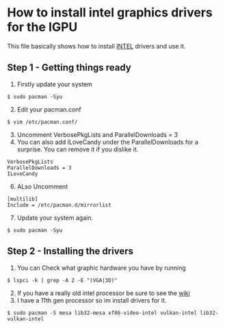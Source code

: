 # How to install intel graphics drivers for the IGPU

This file basically shows how to install [INTEL](https://wiki.archlinux.org/title/intel_graphics) drivers and use it.

## Step 1 - Getting things ready 
1. Firstly update your system
~~~
$ sudo pacman -Syu
~~~
2. Edit your pacman.conf
~~~
$ vim /etc/pacman.conf/
~~~
3. Uncomment VerbosePkgLists and ParallelDownloads = 3
4. You can also add ILoveCandy under the ParallelDownloads for a surprise. You can remove it if you dislike it.
~~~
VerbosePkgLists
ParallelDownloads = 3
ILoveCandy
~~~
6. ALso Uncomment
~~~
[multilib]
Include = /etc/pacman.d/mirrorlist
~~~
7. Update your system again.
~~~
$ sudo pacman -Syu
~~~

## Step 2 - Installing the drivers
1. You can Check what graphic hardware you have by running
~~~
$ lspci -k | grep -A 2 -E "(VGA|3D)"
~~~
2. If you have a really old intel processor be sure to see the [wiki](https://wiki.archlinux.org/title/intel_graphics)
3. I have a 11th gen processor so im install drivers for it.
~~~
$ sudo pacman -S mesa lib32-mesa xf86-video-intel vulkan-intel lib32-vulkan-intel
~~~
